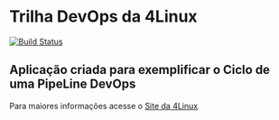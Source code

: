 # Trilha DevOps da 4Linux

<!-- Altere a Flag abaixo com sua URL do Travis -->
[![Build Status](https://travis-ci.org/rogeriobonini/DevOpsLab-HelloWorld.svg?branch=master)](https://travis-ci.org/rogeriobonini/DevOpsLab-HelloWorld)

## Aplicação criada para exemplificar o Ciclo de uma PipeLine DevOps


Para maiores informações acesse o [Site da 4Linux](https://www.4linux.com.br/cursos/devops)

